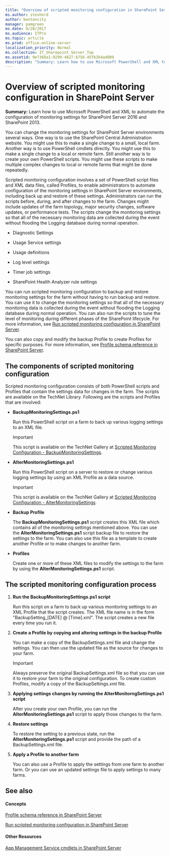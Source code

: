 ```yaml
---
title: "Overview of scripted monitoring configuration in SharePoint Server"
ms.author: stevhord
author: bentoncity
manager: pamgreen
ms.date: 9/20/2017
ms.audience: ITPro
ms.topic: article
ms.prod: office-online-server
localization_priority: Normal
ms.collection: IT_Sharepoint_Server_Top
ms.assetid: 9e7368a1-9299-4827-b756-45fb3b4ad809
description: "Summary: Learn how to use Microsoft PowerShell and XML to automate the configuration of monitoring settings for SharePoint Server 2016 and SharePoint 2013."
---
```


# Overview of scripted monitoring configuration in SharePoint Server

 **Summary:** Learn how to use Microsoft PowerShell and XML to automate the configuration of monitoring settings for SharePoint Server 2016 and SharePoint 2013. 
  
You can change the monitoring settings for SharePoint Server environments several ways. One way is to use the SharePoint Central Administration website. You might use this to make a single change to a small, local farm. Another way is to use PowerShell cmdlets directly. You might use this to make a single change to a local or remote farm. Still another way is to create your own PowerShell scripts. You might use these scripts to make multiple complex changes to local or remote farms that might be done repeatedly.
  
Scripted monitoring configuration involves a set of PowerShell script files and XML data files, called Profiles, to enable administrators to automate configuration of the monitoring settings in SharePoint Server environments, including back up and restore of these settings. Administrators can run the scripts before, during, and after changes to the farm. Changes might include updates of the farm topology, major security changes, software updates, or performance tests. The scripts change the monitoring settings so that all of the necessary monitoring data are collected during the event without flooding the Logging database during normal operation.
  
- Diagnostic Settings
    
- Usage Service settings
    
- Usage definitions
    
- Log level settings
    
- Timer job settings
    
- SharePoint Health Analyzer rule settings
    
You can run scripted monitoring configuration to backup and restore monitoring settings for the farm without having to run backup and restore. You can use it to change the monitoring settings so that all of the necessary monitoring data is collected during the event without flooding the Logging database during normal operation. You can also run the scripts to tune the level of monitoring during different phases of the SharePoint lifecycle. For more information, see [Run scripted monitoring configuration in SharePoint Server](run-scripted-monitoring-configuration.md).
  
You can also copy and modify the backup Profile to create Profiles for specific purposes. For more information, see [Profile schema reference in SharePoint Server](profile-schema-reference.md).
  
## The components of scripted monitoring configuration

Scripted monitoring configuration consists of both PowerShell scripts and Profiles that contain the settings data for changes in the farm. The scripts are available on the TechNet Library. Following are the scripts and Profiles that are involved:
  
- **BackupMonitoringSettings.ps1**
    
    Run this PowerShell script on a farm to back up various logging settings to an XML file.
    
    > [!IMPORTANT]
    > This script is available on the TechNet Gallery at [Scripted Monitoring Configuration - BackupMonitoringSettings](https://go.microsoft.com/fwlink/p/?LinkId=299269). 
  
- **AlterMonitoringSettings.ps1**
    
    Run this PowerShell script on a server to restore or change various logging settings by using an XML Profile as a data source.
    
    > [!IMPORTANT]
    > This script is available on the TechNet Gallery at [Scripted Monitoring Configuration - AlterMonitoringSettings](https://go.microsoft.com/fwlink/p/?LinkId=299270). 
  
- **Backup Profile**
    
    The **BackupMonitoringSettings.ps1** script creates this XML file which contains all of the monitoring settings mentioned above. You can use the **AlterMonitoringSettings.ps1** script backup file to restore the settings to the farm. You can also use this file as a template to create another Profile or to make changes to another farm. 
    
- **Profiles**
    
    Create one or more of these XML files to modify the settings to the farm by using the **AlterMonitoringSettings.ps1** script. 
    
## The scripted monitoring configuration process

1. **Run the BackupMonitoringSettings.ps1 script**
    
    Run this script on a farm to back up various monitoring settings to an XML Profile that the script creates. The XML file name is in the form "BackupSetting_[DATE] @ [Time].xml". The script creates a new file every time you run it.
    
2. **Create a Profile by copying and altering settings in the backup Profile**
    
    You can make a copy of the BackupSettings.xml file and change the settings. You can then use the updated file as the source for changes to your farm.
    
    > [!IMPORTANT]
    > Always preserve the original BackupSettings.xml file so that you can use it to restore your farm to the original configuration. To create custom Profiles, modify a copy of the BackupSettings.xml file. 
  
3. **Applying settings changes by running the AlterMonitorngSettings.ps1 script**
    
    After you create your own Profile, you can run the **AlterMonitoringSettings.ps1** script to apply those changes to the farm. 
    
4. **Restore settings**
    
    To restore the setting to a previous state, run the **AlterMonitoringSettings.ps1** script and provide the path of a BackupSettings.xml file. 
    
5. **Apply a Profile to another farm**
    
    You can also use a Profile to apply the settings from one farm to another farm. Or you can use an updated settings file to apply settings to many farms.
    
## See also

#### Concepts

[Profile schema reference in SharePoint Server](profile-schema-reference.md)
  
[Run scripted monitoring configuration in SharePoint Server](run-scripted-monitoring-configuration.md)
#### Other Resources

[App Management Service cmdlets in SharePoint Server](http://technet.microsoft.com/library/e00548da-4f70-46b6-8ee2-4c21fbfdd009.aspx)

